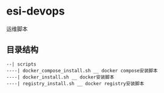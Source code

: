 # esi-devops

运维脚本

## 目录结构

```markup
--| scripts
----| docker_compose_install.sh __ docker compose安装脚本
----| docker_install.sh __ docker安装脚本
----| registry_install.sh __ docker registry安装脚本
```
